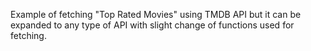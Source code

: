 Example of fetching "Top Rated Movies" using TMDB API but it can be expanded to any type of API with slight change of functions used for fetching.
